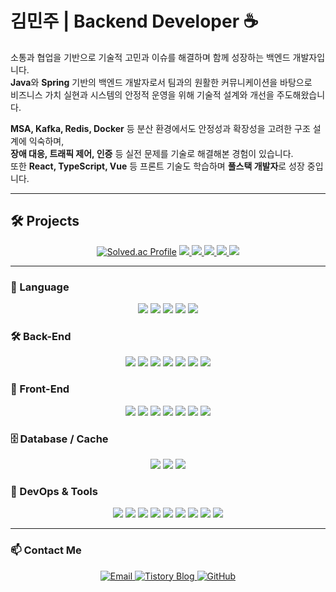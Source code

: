 # 김민주 | Backend Developer ☕️

소통과 협업을 기반으로 기술적 고민과 이슈를 해결하며 함께 성장하는 백엔드 개발자입니다.  
**Java**와 **Spring** 기반의 백엔드 개발자로서 팀과의 원활한 커뮤니케이션을 바탕으로  
비즈니스 가치 실현과 시스템의 안정적 운영을 위해 기술적 설계와 개선을 주도해왔습니다.

**MSA, Kafka, Redis, Docker** 등 분산 환경에서도 안정성과 확장성을 고려한 구조 설계에 익숙하며,  
**장애 대응, 트래픽 제어, 인증** 등 실전 문제를 기술로 해결해본 경험이 있습니다.  
또한 **React, TypeScript, Vue** 등 프론트 기술도 학습하며 **풀스택 개발자**로 성장 중입니다.
<br>

---

## 🛠 Projects

<div align="center">

[![Solved.ac Profile](http://mazassumnida.wtf/api/v2/generate_badge?boj=nubrox)](https://solved.ac/nubrox)
<a href="https://github.com/rorrxr/codingTest">
  <img src="https://github-readme-stats.vercel.app/api/pin/?username=rorrxr&repo=codingTest&theme=react&hide_border=true" />
</a>
<a href="https://github.com/rorrxr/WhiteMonday">
  <img src="https://github-readme-stats.vercel.app/api/pin/?username=rorrxr&repo=WhiteMonday&theme=react&hide_border=true" />
</a>
<a href="https://github.com/rorrxr/WhiteMondayFrontend">
  <img src="https://github-readme-stats.vercel.app/api/pin/?username=rorrxr&repo=WhiteMondayFrontend&theme=react&hide_border=true" />
</a>
<a href="https://github.com/rorrxr/EternyBackend">
  <img src="https://github-readme-stats.vercel.app/api/pin/?username=rorrxr&repo=EternyBackend&theme=react&hide_border=true" />
</a>
<a href="https://github.com/rorrxr/EternyFrontend">
  <img src="https://github-readme-stats.vercel.app/api/pin/?username=rorrxr&repo=EternyFrontend&theme=react&hide_border=true" />
</a>

</div>

---
### 📝 Language
<div align="center">

<img src="https://img.shields.io/badge/Java-007396?style=for-the-badge&logo=openjdk&logoColor=white" />
<img src="https://img.shields.io/badge/Python-3776AB?style=for-the-badge&logo=python&logoColor=white" />
<img src="https://img.shields.io/badge/C-00599C?style=for-the-badge&logo=c&logoColor=white" />
<img src="https://img.shields.io/badge/C++-00599C?style=for-the-badge&logo=c%2B%2B&logoColor=white" />
<img src="https://img.shields.io/badge/JavaScript-F7DF1E?style=for-the-badge&logo=javascript&logoColor=black" />

</div>


### 🛠 Back-End
<div align="center">

<img src="https://img.shields.io/badge/SpringBoot-6DB33F?style=for-the-badge&logo=springboot&logoColor=white" />
<img src="https://img.shields.io/badge/SpringSecurity-6DB33F?style=for-the-badge&logo=springsecurity&logoColor=white" />
<img src="https://img.shields.io/badge/SpringCloud-6DB33F?style=for-the-badge&logo=spring&logoColor=white" />
<img src="https://img.shields.io/badge/JPA-59666C?style=for-the-badge&logo=hibernate&logoColor=white" />
<img src="https://img.shields.io/badge/MyBatis-005C84?style=for-the-badge&logo=mybatis&logoColor=white" />
<img src="https://img.shields.io/badge/JWT-000000?style=for-the-badge&logo=jsonwebtokens&logoColor=white" />
<img src="https://img.shields.io/badge/Feign-00A6EB?style=for-the-badge" />

</div>

### 🎨 Front-End
<div align="center">

<img src="https://img.shields.io/badge/HTML5-E34F26?style=for-the-badge&logo=html5&logoColor=white" />
<img src="https://img.shields.io/badge/CSS3-1572B6?style=for-the-badge&logo=css3&logoColor=white" />
<img src="https://img.shields.io/badge/jQuery-0769AD?style=for-the-badge&logo=jquery&logoColor=white" />
<img src="https://img.shields.io/badge/Bootstrap-7952B3?style=for-the-badge&logo=bootstrap&logoColor=white" />
<img src="https://img.shields.io/badge/React-61DAFB?style=for-the-badge&logo=react&logoColor=black" />
<img src="https://img.shields.io/badge/TypeScript-3178C6?style=for-the-badge&logo=typescript&logoColor=white" />
<img src="https://img.shields.io/badge/Vue-4FC08D?style=for-the-badge&logo=vue.js&logoColor=white" />

</div>

### 🗄 Database / Cache
<div align="center">

<img src="https://img.shields.io/badge/MySQL-4479A1?style=for-the-badge&logo=mysql&logoColor=white" />
<img src="https://img.shields.io/badge/MariaDB-003545?style=for-the-badge&logo=mariadb&logoColor=white" />
<img src="https://img.shields.io/badge/Redis-DC382D?style=for-the-badge&logo=redis&logoColor=white" />

</div>

### 🚀 DevOps & Tools
<div align="center">

<img src="https://img.shields.io/badge/Docker-2496ED?style=for-the-badge&logo=docker&logoColor=white" />
<img src="https://img.shields.io/badge/Kafka-231F20?style=for-the-badge&logo=apachekafka&logoColor=white" />
<img src="https://img.shields.io/badge/Prometheus-E6522C?style=for-the-badge&logo=prometheus&logoColor=white" />
<img src="https://img.shields.io/badge/Grafana-F46800?style=for-the-badge&logo=grafana&logoColor=white" />
<img src="https://img.shields.io/badge/Postman-FF6C37?style=for-the-badge&logo=postman&logoColor=white" />
<img src="https://img.shields.io/badge/K6-7D64FF?style=for-the-badge&logo=k6&logoColor=white" />
<img src="https://img.shields.io/badge/DBeaver-372923?style=for-the-badge&logo=dbeaver&logoColor=white" />
<img src="https://img.shields.io/badge/Git-F05032?style=for-the-badge&logo=git&logoColor=white" />
<img src="https://img.shields.io/badge/GitHub-181717?style=for-the-badge&logo=github&logoColor=white" />

</div>

---
### 📫 Contact Me
<p align="center">
  <a href="mailto:rorrxr@naver.com">
    <img src="https://img.shields.io/badge/Email-03C75A?style=flat-square&logo=Naver&logoColor=white" alt="Email" />
  </a>
  <a href="https://deve1opment-story.tistory.com">
    <img src="https://img.shields.io/badge/Tistory-000000?style=flat-square&logo=Tistory&logoColor=white" alt="Tistory Blog" />
  </a>
  <a href="https://github.com/rorrxr">
    <img src="https://img.shields.io/badge/GitHub-181717?style=flat-square&logo=github&logoColor=white" alt="GitHub" />
  </a>
</p>
